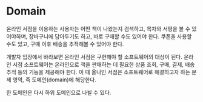 # Domain
온라인 서점을 이용하는 사용자는 어떤 책이 나왔는지 검색하고, 목차와 서평을 볼 수 있어야하며, 장바구니에 담아두기도 하고, 바로 구매할 수도 있어야 한다. 쿠폰을 사용할 수도 있고, 구매 이후 배송을 추적해볼 수 있어야 한다.

개발자 입장에서 바라보면 온라인 서점은 구현해야 할 소프트웨어의 대상이 된다. 온라인 서점 소프트웨어는 온라인으로 책을 판매하는 데 필요한 상품 조회, 구매, 결제, 배송 추적 등의 기능을 제공해야 한다. 이 때 올나인 서점은 소프트웨어로 해결하고자 하는 문제 영역, 즉 도메인(domain)에 해당한다.

한 도메인은 다시 하위 도메인으로 나뉠 수 있다. 